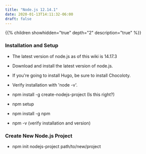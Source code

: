 ```yaml
---
title: "Node.js 12.14.1"
date: 2020-01-13T14:11:32-06:00
draft: false
---
```


{{% children showhidden="true" depth="2" description="true" %}}

### Installation and Setup

* The latest version of node.js as of this wiki is 14.17.3
* Download and install the latest version of node.js.
* If you're going to install Hugo, be sure to install Chocoloty.
* Verify installation with 'node -v'.
* npm install -g create-nodejs-project (Is this right?)
* npm setup

* npm install -g npm
* npm -v (verify installation and version)

### Create New Node.js Project

* npm init nodejs-project path/to/new/project
